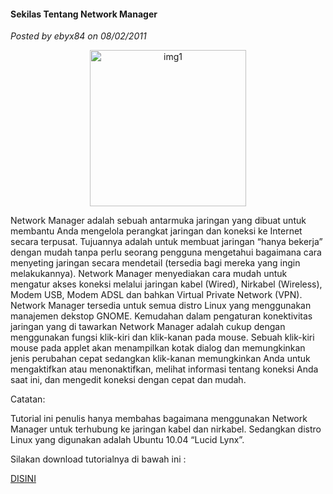 #### Sekilas Tentang Network Manager
_Posted by ebyx84 on 08/02/2011_

<p align="center">
	<img src="./posts/2011-02-08-sekilas-tentang-network-manager/networkmanagerapplet1.jpg" height="250px" alt="img1">
</p> 

Network Manager adalah sebuah antarmuka jaringan yang dibuat untuk membantu Anda mengelola perangkat jaringan dan koneksi ke Internet secara terpusat. Tujuannya adalah untuk membuat jaringan “hanya bekerja” dengan mudah tanpa perlu seorang pengguna mengetahui bagaimana cara menyeting jaringan secara mendetail (tersedia bagi mereka yang ingin melakukannya). Network Manager menyediakan cara mudah untuk mengatur akses koneksi melalui jaringan kabel (Wired), Nirkabel (Wireless), Modem USB, Modem ADSL dan bahkan Virtual Private Network (VPN). Network Manager tersedia untuk semua distro Linux yang menggunakan manajemen dekstop GNOME. Kemudahan dalam pengaturan konektivitas jaringan yang di tawarkan Network Manager adalah cukup dengan menggunakan fungsi klik-kiri dan klik-kanan pada mouse. Sebuah klik-kiri mouse pada applet akan menampilkan kotak dialog dan memungkinkan jenis perubahan cepat sedangkan klik-kanan memungkinkan Anda untuk mengaktifkan atau menonaktifkan, melihat informasi tentang koneksi Anda saat ini, dan mengedit koneksi dengan cepat dan mudah.

Catatan:

Tutorial ini penulis hanya membahas bagaimana menggunakan Network Manager untuk terhubung ke jaringan kabel dan nirkabel. Sedangkan distro Linux yang digunakan adalah Ubuntu 10.04 “Lucid Lynx”.

Silakan download tutorialnya di bawah ini :

[DISINI](http://www.ziddu.com/download/13712787/SekilastentangNetworkManager.pdf.html)